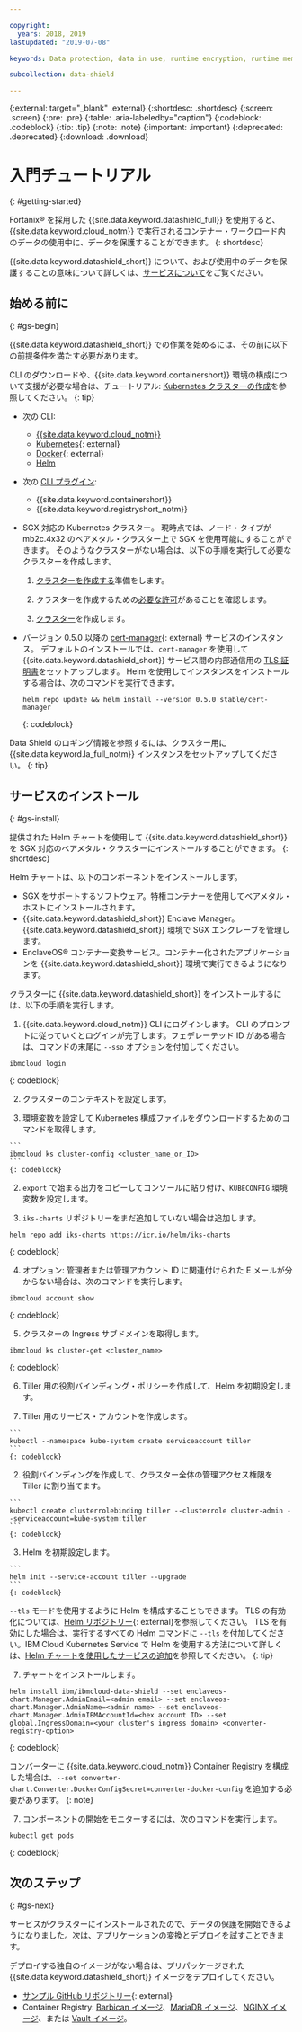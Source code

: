 ```yaml
---

copyright:
  years: 2018, 2019
lastupdated: "2019-07-08"

keywords: Data protection, data in use, runtime encryption, runtime memory encryption, encrypted memory, Intel SGX, software guard extensions, Fortanix runtime encryption

subcollection: data-shield

---
```



{:external: target="_blank" .external}
{:shortdesc: .shortdesc}
{:screen: .screen}
{:pre: .pre}
{:table: .aria-labeledby="caption"}
{:codeblock: .codeblock}
{:tip: .tip}
{:note: .note}
{:important: .important}
{:deprecated: .deprecated}
{:download: .download}

# 入門チュートリアル
{: #getting-started}

Fortanix® を採用した {{site.data.keyword.datashield_full}} を使用すると、{{site.data.keyword.cloud_notm}} で実行されるコンテナー・ワークロード内のデータの使用中に、データを保護することができます。
{: shortdesc}

{{site.data.keyword.datashield_short}} について、および使用中のデータを保護することの意味について詳しくは、[サービスについて](/docs/services/data-shield?topic=data-shield-about)をご覧ください。

## 始める前に
{: #gs-begin}

{{site.data.keyword.datashield_short}} での作業を始めるには、その前に以下の前提条件を満たす必要があります。

CLI のダウンロードや、{{site.data.keyword.containershort}} 環境の構成について支援が必要な場合は、チュートリアル: [Kubernetes クラスターの作成](/docs/containers?topic=containers-cs_cluster_tutorial#cs_cluster_tutorial_lesson1)を参照してください。
{: tip}

* 次の CLI:

  * [{{site.data.keyword.cloud_notm}}](/docs/cli/reference/ibmcloud?topic=cloud-cli-install-ibmcloud-cli)
  * [Kubernetes](https://kubernetes.io/docs/tasks/tools/install-kubectl/){: external}
  * [Docker](https://docs.docker.com/install/){: external}
  * [Helm](/docs/containers?topic=containers-helm)

* 次の [CLI プラグイン](/docs/cli/reference/ibmcloud?topic=cloud-cli-plug-ins):

  * {{site.data.keyword.containershort}}
  * {{site.data.keyword.registryshort_notm}}

* SGX 対応の Kubernetes クラスター。 現時点では、ノード・タイプが mb2c.4x32 のベアメタル・クラスター上で SGX を使用可能にすることができます。 そのようなクラスターがない場合は、以下の手順を実行して必要なクラスターを作成します。
  1. [クラスターを作成する](/docs/containers?topic=containers-clusters#cluster_prepare)準備をします。

  2. クラスターを作成するための[必要な許可](/docs/containers?topic=containers-users)があることを確認します。

  3. [クラスター](/docs/containers?topic=containers-clusters)を作成します。

* バージョン 0.5.0 以降の [cert-manager](https://cert-manager.readthedocs.io/en/latest/){: external} サービスのインスタンス。 デフォルトのインストールでは、<code>cert-manager</code> を使用して {{site.data.keyword.datashield_short}} サービス間の内部通信用の [TLS 証明書](/docs/services/data-shield?topic=data-shield-tls-certificates)をセットアップします。 Helm を使用してインスタンスをインストールする場合は、次のコマンドを実行できます。

  ```
  helm repo update && helm install --version 0.5.0 stable/cert-manager
  ```
  {: codeblock}

Data Shield のロギング情報を参照するには、クラスター用に {{site.data.keyword.la_full_notm}} インスタンスをセットアップしてください。
{: tip}

## サービスのインストール
{: #gs-install}

提供された Helm チャートを使用して {{site.data.keyword.datashield_short}} を SGX 対応のベアメタル・クラスターにインストールすることができます。
{: shortdesc}

Helm チャートは、以下のコンポーネントをインストールします。

*	SGX をサポートするソフトウェア。特権コンテナーを使用してベアメタル・ホストにインストールされます。
*	{{site.data.keyword.datashield_short}} Enclave Manager。{{site.data.keyword.datashield_short}} 環境で SGX エンクレーブを管理します。
*	EnclaveOS® コンテナー変換サービス。コンテナー化されたアプリケーションを {{site.data.keyword.datashield_short}} 環境で実行できるようになります。


クラスターに {{site.data.keyword.datashield_short}} をインストールするには、以下の手順を実行します。

1. {{site.data.keyword.cloud_notm}} CLI にログインします。 CLI のプロンプトに従っていくとログインが完了します。フェデレーテッド ID がある場合は、コマンドの末尾に `--sso` オプションを付加してください。

  ```
  ibmcloud login
  ```
  {: codeblock}

2. クラスターのコンテキストを設定します。

  1. 環境変数を設定して Kubernetes 構成ファイルをダウンロードするためのコマンドを取得します。

    ```
    ibmcloud ks cluster-config <cluster_name_or_ID>
    ```
    {: codeblock}

  2. `export` で始まる出力をコピーしてコンソールに貼り付け、`KUBECONFIG` 環境変数を設定します。

3. `iks-charts` リポジトリーをまだ追加していない場合は追加します。

  ```
  helm repo add iks-charts https://icr.io/helm/iks-charts
  ```
  {: codeblock}

4. オプション: 管理者または管理アカウント ID に関連付けられた E メールが分からない場合は、次のコマンドを実行します。

  ```
  ibmcloud account show
  ```
  {: codeblock}

5. クラスターの Ingress サブドメインを取得します。

  ```
  ibmcloud ks cluster-get <cluster_name>
  ```
  {: codeblock}

6. Tiller 用の役割バインディング・ポリシーを作成して、Helm を初期設定します。 

  1. Tiller 用のサービス・アカウントを作成します。
  
    ```
    kubectl --namespace kube-system create serviceaccount tiller
    ```
    {: codeblock}

  2. 役割バインディングを作成して、クラスター全体の管理アクセス権限を Tiller に割り当てます。

    ```
    kubectl create clusterrolebinding tiller --clusterrole cluster-admin --serviceaccount=kube-system:tiller
    ```
    {: codeblock}

  3. Helm を初期設定します。

    ```
    helm init --service-account tiller --upgrade
    ```
    {: codeblock}

  `--tls` モードを使用するように Helm を構成することもできます。 TLS の有効化については、[Helm リポジトリー](https://github.com/helm/helm/blob/master/docs/tiller_ssl.md){: external}を参照してください。 TLS を有効にした場合は、実行するすべての Helm コマンドに `--tls` を付加してください。IBM Cloud Kubernetes Service で Helm を使用する方法について詳しくは、[Helm チャートを使用したサービスの追加](/docs/containers?topic=containers-helm#public_helm_install)を参照してください。
  {: tip}

7. チャートをインストールします。

  ```
  helm install ibm/ibmcloud-data-shield --set enclaveos-chart.Manager.AdminEmail=<admin email> --set enclaveos-chart.Manager.AdminName=<admin name> --set enclaveos-chart.Manager.AdminIBMAccountId=<hex account ID> --set global.IngressDomain=<your cluster's ingress domain> <converter-registry-option>
  ```
  {: codeblock}

  コンバーターに [{{site.data.keyword.cloud_notm}} Container Registry を構成](/docs/services/data-shield?topic=data-shield-convert)した場合は、`--set converter-chart.Converter.DockerConfigSecret=converter-docker-config` を追加する必要があります。
  {: note}

7. コンポーネントの開始をモニターするには、次のコマンドを実行します。

  ```
  kubectl get pods
  ```
  {: codeblock}

## 次のステップ
{: #gs-next}

サービスがクラスターにインストールされたので、データの保護を開始できるようになりました。次は、アプリケーションの[変換](/docs/services/data-shield?topic=data-shield-convert)と[デプロイ](/docs/services/data-shield?topic=data-shield-deploying)を試すことできます。 

デプロイする独自のイメージがない場合は、プリパッケージされた {{site.data.keyword.datashield_short}} イメージをデプロイしてください。

* [ サンプル GitHub リポジトリー](https://github.com/fortanix/data-shield-examples/tree/master/ewallet){: external}
* Container Registry: [Barbican イメージ](/docs/services/Registry?topic=RegistryImages-datashield-barbican_starter#datashield-barbican_starter)、[MariaDB イメージ](/docs/services/Registry?topic=RegistryImages-datashield-mariadb_starter#datashield-mariadb_starter)、[NGINX イメージ](/docs/services/Registry?topic=RegistryImages-datashield-nginx_starter#datashield-nginx_starter)、または [Vault イメージ](/docs/services/Registry?topic=RegistryImages-datashield-vault_starter#datashield-vault_starter)。


